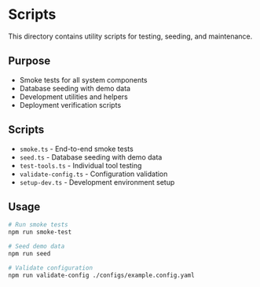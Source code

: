 # Scripts

This directory contains utility scripts for testing, seeding, and maintenance.

## Purpose
- Smoke tests for all system components
- Database seeding with demo data
- Development utilities and helpers
- Deployment verification scripts

## Scripts
- `smoke.ts` - End-to-end smoke tests
- `seed.ts` - Database seeding with demo data  
- `test-tools.ts` - Individual tool testing
- `validate-config.ts` - Configuration validation
- `setup-dev.ts` - Development environment setup

## Usage
```bash
# Run smoke tests
npm run smoke-test

# Seed demo data
npm run seed

# Validate configuration
npm run validate-config ./configs/example.config.yaml
```